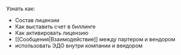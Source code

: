 Узнать как: 
- Состав лицензии
- Как выставить счет в биллинге
- Как активировать лицензию
- [[Сообщения|Взаимодействие]] между партером и вендором
- использовать ЭДО внутри компании и вендором

